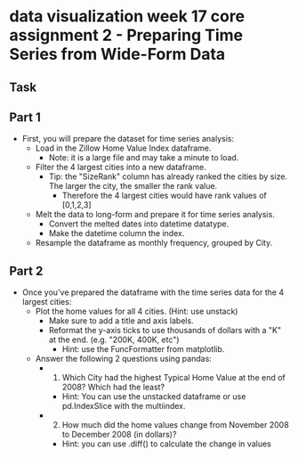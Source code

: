 # data visualization week 17 core assignment 2 - Preparing Time Series from Wide-Form Data
 

## Task


## Part 1
- First, you will prepare the dataset for time series analysis:
  - Load in the Zillow Home Value Index dataframe.
    - Note: it is a large file and may take a minute to load.
  - Filter the 4 largest cities into a new dataframe.
    - Tip: the "SizeRank" column has already ranked the cities by size. The larger the city, the smaller the rank value.
       - Therefore the 4 largest cities would have rank values of [0,1,2,3]
  - Melt the data to long-form and prepare it for time series analysis.
    - Convert the melted dates into datetime datatype.
    - Make the datetime column the index.
  - Resample the dataframe as monthly frequency, grouped by City.


## Part 2
- Once you've prepared the dataframe with the time series data for the 4 largest cities:
  - Plot the home values for all 4 cities. (Hint: use unstack)
    - Make sure to add a title and axis labels.
    - Reformat the y-axis ticks to use thousands of dollars with a "K" at the end. (e.g. "200K, 400K, etc")
       - Hint: use the FuncFormatter from matplotlib.
  - Answer the following 2 questions using pandas:
    - 1) Which City had the highest Typical Home Value at the end of 2008? Which had the least?
       - Hint: You can use the unstacked dataframe or use pd.IndexSlice with the multiindex. 
    - 2) How much did the home values change from November 2008 to December 2008 (in dollars)?
       - Hint: you can use .diff() to calculate the change in values
